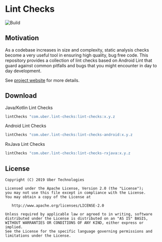 # Lint Checks 

![Build](https://github.com/uber/lint-checks/workflows/CI/badge.svg)

## Motivation

As a codebase increases in size and complexity, static analysis checks become a very useful tool in ensuring high quality, bug free code. This repository provides a collection of lint checks based on Android Lint that guard against common pitfalls and bugs that you might encounter in day to day development.

See [project website](https://uber.github.io/lint-checks) for more details.

## Download

Java/Kotlin Lint Checks

```groovy
lintChecks "com.uber.lint-checks:lint-checks:x.y.z
```

Android Lint Checks

```groovy
lintChecks "com.uber.lint-checks:lint-checks-android:x.y.z
```
RxJava Lint Checks

```groovy
lintChecks "com.uber.lint-checks:lint-checks-rxjava:x.y.z
```

## License

    Copyright (C) 2019 Uber Technologies

    Licensed under the Apache License, Version 2.0 (the "License");
    you may not use this file except in compliance with the License.
    You may obtain a copy of the License at

       http://www.apache.org/licenses/LICENSE-2.0

    Unless required by applicable law or agreed to in writing, software
    distributed under the License is distributed on an "AS IS" BASIS,
    WITHOUT WARRANTIES OR CONDITIONS OF ANY KIND, either express or implied.
    See the License for the specific language governing permissions and
    limitations under the License.

